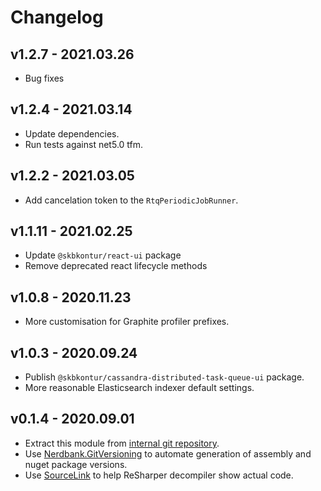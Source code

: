 # Changelog

## v1.2.7 - 2021.03.26
- Bug fixes

## v1.2.4 - 2021.03.14
- Update dependencies.
- Run tests against net5.0 tfm.

## v1.2.2 - 2021.03.05
- Add cancelation token to the `RtqPeriodicJobRunner`.

## v1.1.11 - 2021.02.25
- Update `@skbkontur/react-ui` package
- Remove deprecated react lifecycle methods

## v1.0.8 - 2020.11.23
- More customisation for Graphite profiler prefixes.

## v1.0.3 - 2020.09.24
- Publish `@skbkontur/cassandra-distributed-task-queue-ui` package.
- More reasonable Elasticsearch indexer default settings.

## v0.1.4 - 2020.09.01
- Extract this module from [internal git repository](https://git.skbkontur.ru/edi/edi/tree/f34434a2a859ad584c141329a94f0bee61eb005f/RemoteTaskQueue).
- Use [Nerdbank.GitVersioning](https://github.com/dotnet/Nerdbank.GitVersioning) to automate generation of assembly and nuget package versions.
- Use [SourceLink](https://github.com/dotnet/sourcelink) to help ReSharper decompiler show actual code.
